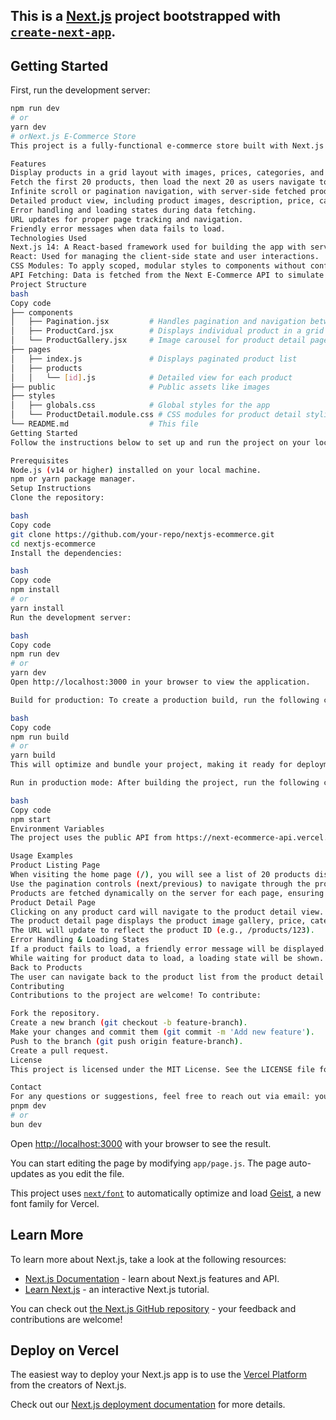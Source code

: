 ## This is a [Next.js](https://nextjs.org) project bootstrapped with [`create-next-app`](https://nextjs.org/docs/app/api-reference/cli/create-next-app). ##

## Getting Started

First, run the development server:

```bash
npm run dev
# or
yarn dev
# orNext.js E-Commerce Store
This project is a fully-functional e-commerce store built with Next.js 14. The store allows users to browse a list of products, navigate between paginated product lists, and view detailed product pages. The application demonstrates dynamic server-side rendering (SSR), client-side navigation, and state management to create an efficient and smooth shopping experience.

Features
Display products in a grid layout with images, prices, categories, and pagination.
Fetch the first 20 products, then load the next 20 as users navigate to subsequent pages.
Infinite scroll or pagination navigation, with server-side fetched products based on current page.
Detailed product view, including product images, description, price, category, tags, stock status, rating, and user reviews.
Error handling and loading states during data fetching.
URL updates for proper page tracking and navigation.
Friendly error messages when data fails to load.
Technologies Used
Next.js 14: A React-based framework used for building the app with server-side rendering and static site generation.
React: Used for managing the client-side state and user interactions.
CSS Modules: To apply scoped, modular styles to components without conflicts.
API Fetching: Data is fetched from the Next E-Commerce API to simulate product listing and detail views.
Project Structure
bash
Copy code
├── components
│   ├── Pagination.jsx         # Handles pagination and navigation between pages
│   ├── ProductCard.jsx        # Displays individual product in a grid
│   └── ProductGallery.jsx     # Image carousel for product detail page
├── pages
│   ├── index.js               # Displays paginated product list
│   ├── products
│   │   └── [id].js            # Detailed view for each product
├── public                     # Public assets like images
├── styles
│   ├── globals.css            # Global styles for the app
│   └── ProductDetail.module.css # CSS modules for product detail styling
└── README.md                  # This file
Getting Started
Follow the instructions below to set up and run the project on your local machine.

Prerequisites
Node.js (v14 or higher) installed on your local machine.
npm or yarn package manager.
Setup Instructions
Clone the repository:

bash
Copy code
git clone https://github.com/your-repo/nextjs-ecommerce.git
cd nextjs-ecommerce
Install the dependencies:

bash
Copy code
npm install
# or
yarn install
Run the development server:

bash
Copy code
npm run dev
# or
yarn dev
Open http://localhost:3000 in your browser to view the application.

Build for production: To create a production build, run the following command:

bash
Copy code
npm run build
# or
yarn build
This will optimize and bundle your project, making it ready for deployment.

Run in production mode: After building the project, run the following command to start the production server:

bash
Copy code
npm start
Environment Variables
The project uses the public API from https://next-ecommerce-api.vercel.app/ to fetch product data. No additional API keys are required.

Usage Examples
Product Listing Page
When visiting the home page (/), you will see a list of 20 products displayed in a grid format.
Use the pagination controls (next/previous) to navigate through the product pages.
Products are fetched dynamically on the server for each page, ensuring a smooth user experience.
Product Detail Page
Clicking on any product card will navigate to the product detail view.
The product detail page displays the product image gallery, price, category, stock, rating, tags, and reviews.
The URL will update to reflect the product ID (e.g., /products/123).
Error Handling & Loading States
If a product fails to load, a friendly error message will be displayed.
While waiting for product data to load, a loading state will be shown.
Back to Products
The user can navigate back to the product list from the product detail page using the "Back to Products" button.
Contributing
Contributions to the project are welcome! To contribute:

Fork the repository.
Create a new branch (git checkout -b feature-branch).
Make your changes and commit them (git commit -m 'Add new feature').
Push to the branch (git push origin feature-branch).
Create a pull request.
License
This project is licensed under the MIT License. See the LICENSE file for more details.

Contact
For any questions or suggestions, feel free to reach out via email: your-email@example.com.
pnpm dev
# or
bun dev
```

Open [http://localhost:3000](http://localhost:3000) with your browser to see the result.

You can start editing the page by modifying `app/page.js`. The page auto-updates as you edit the file.

This project uses [`next/font`](https://nextjs.org/docs/app/building-your-application/optimizing/fonts) to automatically optimize and load [Geist](https://vercel.com/font), a new font family for Vercel.

## Learn More

To learn more about Next.js, take a look at the following resources:

- [Next.js Documentation](https://nextjs.org/docs) - learn about Next.js features and API.
- [Learn Next.js](https://nextjs.org/learn) - an interactive Next.js tutorial.

You can check out [the Next.js GitHub repository](https://github.com/vercel/next.js) - your feedback and contributions are welcome!

## Deploy on Vercel

The easiest way to deploy your Next.js app is to use the [Vercel Platform](https://vercel.com/new?utm_medium=default-template&filter=next.js&utm_source=create-next-app&utm_campaign=create-next-app-readme) from the creators of Next.js.

Check out our [Next.js deployment documentation](https://nextjs.org/docs/app/building-your-application/deploying) for more details.
